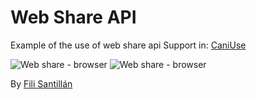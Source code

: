 # Web Share API
Example of the use of web share api
Support in: [CaniUse](https://caniuse.com/#feat=web-share)

![Web share - browser](https://github.com/FiliJS/we-share/blob/master/images/web-share-browser.jpg)
![Web share - browser](https://github.com/FiliJS/we-share/blob/master/images/web-share.jpg)

By [Fili Santillán](https://filisantillan.com)
